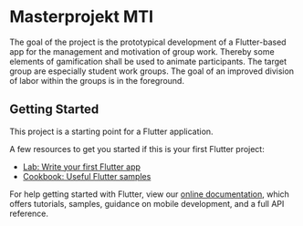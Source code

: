 # Masterprojekt MTI

The goal of the project is the prototypical development of a Flutter-based app for the management and motivation of group work. Thereby some elements of gamification shall be used to animate participants. The target group are especially student work groups. The goal of an improved division of labor within the groups is in the foreground.

## Getting Started

This project is a starting point for a Flutter application.

A few resources to get you started if this is your first Flutter project:

- [Lab: Write your first Flutter app](https://flutter.dev/docs/get-started/codelab)
- [Cookbook: Useful Flutter samples](https://flutter.dev/docs/cookbook)

For help getting started with Flutter, view our
[online documentation](https://flutter.dev/docs), which offers tutorials,
samples, guidance on mobile development, and a full API reference.
